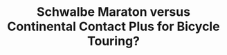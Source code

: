 ---
layout: community
category: community
title: "Schwalbe Maraton versus Continental Contact Plus for Bicycle Touring?"
description: "Hi, can someone compare Schwalbe Maraton with Continental Contact Plus? I am curious about rolling resistance and flat tyre protection. No comparison. Schwalbe Marathon Plus and Mondials are far better."
isTopLevel: false
isSingleLevel: false
isArticle: false
datePublished: 2022-06-14 13:47:00 +0300
dateModified: 2022-06-14 13:47:00 +0300
published: false
---